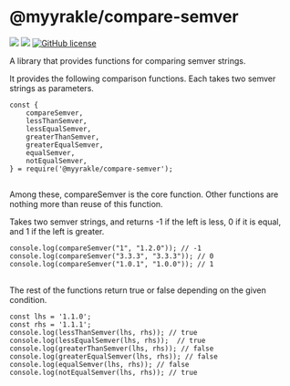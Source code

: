 # @myyrakle/compare-semver

![](https://img.shields.io/badge/language-Javascript-red) ![](https://img.shields.io/badge/version-1.0.1-brightgreen) [![GitHub license](https://img.shields.io/badge/license-MIT-blue.svg)](https://github.com/myyrakle/compare-semver/blob/master/LICENSE)

A library that provides functions for comparing semver strings.

It provides the following comparison functions.
Each takes two semver strings as parameters.

```
const {
    compareSemver,
    lessThanSemver,
    lessEqualSemver,
    greaterThanSemver,
    greaterEqualSemver,
    equalSemver,
    notEqualSemver,
} = require('@myyrakle/compare-semver');
```

##

Among these, compareSemver is the core function. Other functions are nothing more than reuse of this function.

Takes two semver strings, and returns -1 if the left is less, 0 if it is equal, and 1 if the left is greater.

```
console.log(compareSemver("1", "1.2.0")); // -1
console.log(compareSemver("3.3.3", "3.3.3")); // 0
console.log(compareSemver("1.0.1", "1.0.0")); // 1
```

##

The rest of the functions return true or false depending on the given condition.

```
const lhs = '1.1.0';
const rhs = '1.1.1';
console.log(lessThanSemver(lhs, rhs)); // true
console.log(lessEqualSemver(lhs, rhs));  // true
console.log(greaterThanSemver(lhs, rhs)); // false
console.log(greaterEqualSemver(lhs, rhs)); // false
console.log(equalSemver(lhs, rhs)); // false
console.log(notEqualSemver(lhs, rhs)); // true
```
